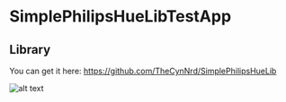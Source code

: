 # SimplePhilipsHueLibTestApp
## Library
You can get it here: https://github.com/TheCynNrd/SimplePhilipsHueLib

![alt text](http://frei.me/testapp2.png)
 
